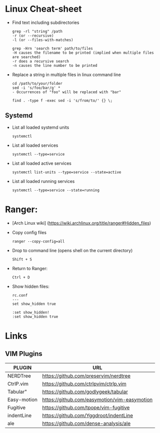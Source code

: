 # Linux Cheat-sheet

* Find text including subdirectories
    ```
	grep -rl "string" /path
	-r (or --recursive)     
	-l (or --files-with-matches) 
    ```

    ```
	grep -Hrn 'search term' path/to/files
	-H causes the filename to be printed (implied when multiple files are searched)
	-r does a recursive search
	-n causes the line number to be printed
    ```

* Replace a string in multiple files in linux command line
    ```
	cd /path/to/your/folder
    sed -i 's/foo/bar/g' *
    - Occurrences of "foo" will be replaced with "bar"
    ```
    
    ```
    find . -type f -exec sed -i 's/from/to/' {} \;
    ```
## Systemd

* List all loaded systemd units
  ```
  systemctl
  ```

* List all loaded services
  ```
  systemctl --type=service
  ```

* List all loaded active services
  ```
  systemctl list-units --type=service --state=active
  ```

* List all loaded running services
  ```
  systemctl --type=service --state=running
  ```



# Ranger: 
- [Arch Linux wiki] (https://wiki.archlinux.org/title/ranger#Hidden_files)

* Copy config files
    ```
	ranger --copy-config=all 
    ```

* Drop to command line (opens shell on the current directory) 
    ```
	Shift + S
    ```

* Return to Ranger: 
    ```
	Ctrl + D
    ```

* Show hidden files:

    ```
	rc.conf
	---
	set show_hidden true
    ```

    ```
	:set show_hidden!
	:set show_hidden true
    ```
# Links

## VIM Plugins

 | PLUGIN      | URL                                          |
 | --------    | -----------------------------------------    |
 | NERDTree    | https://github.com/preservim/nerdtree        |
 | CtrlP.vim   | https://github.com/ctrlpvim/ctrlp.vim        |
 | Tabular"    | https://github.com/godlygeek/tabular         |
 | Easy-motion | https://github.com/easymotion/vim-easymotion |
 | Fugitive    | https://github.com/tpope/vim-fugitive        |
 | indentLine  | https://github.com/Yggdroot/indentLine       |
 | ale	       | https://github.com/dense-analysis/ale	      |
